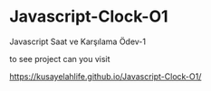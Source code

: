 # Javascript-Clock-O1
Javascript Saat ve Karşılama Ödev-1

to see project can you visit

https://kusayelahlife.github.io/Javascript-Clock-O1/
